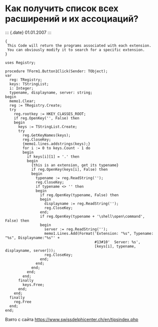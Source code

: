 Как получить список всех расширений и их ассоциаций?
====================================================

::: {.date}
01.01.2007
:::

    {
     This Code will return the programs associated with each extension.
     You can obviously modify it to search for a specific extension.
    }
     
    uses Registry;
     
    procedure TForm1.Button1Click(Sender: TObject);
    var
      reg: TRegistry;
      keys: TStringList;
      i: Integer;
      typename, displayname, server: string;
    begin
      memo1.Clear;
      reg := TRegistry.Create;
      try
        reg.rootkey := HKEY_CLASSES_ROOT;
        if reg.OpenKey('', False) then
        begin
          keys := TStringList.Create;
          try
            reg.GetKeyNames(keys);
            reg.CloseKey;
            {memo1.lines.addstrings(keys);}
            for i := 0 to keys.Count - 1 do
            begin
              if keys[i][1] = '.' then
              begin
                {this is an extension, get its typename}
                if reg.OpenKey(keys[i], False) then
                begin
                  typename := reg.ReadString('');
                  reg.CloseKey;
                  if typename <> '' then
                  begin
                    if reg.OpenKey(typename, False) then
                    begin
                      displayname := reg.ReadString('');
                      reg.CloseKey;
                    end;
                    if reg.OpenKey(typename + '\shell\open\command', False) then
                    begin
                      server := reg.ReadString('');
                      memo1.Lines.Add(Format('Extension: "%s", Typename: "%s", Displayname:"%s"' +
                                             #13#10'  Server: %s',
                                             [keys[i], typename, displayname, server]));
                      reg.CloseKey;
                    end;
                  end;
                end;
              end;
            end;
          finally
            keys.Free;
          end;
        end;
      finally
        reg.Free
      end;
    end;

Взято с сайта <https://www.swissdelphicenter.ch/en/tipsindex.php>
